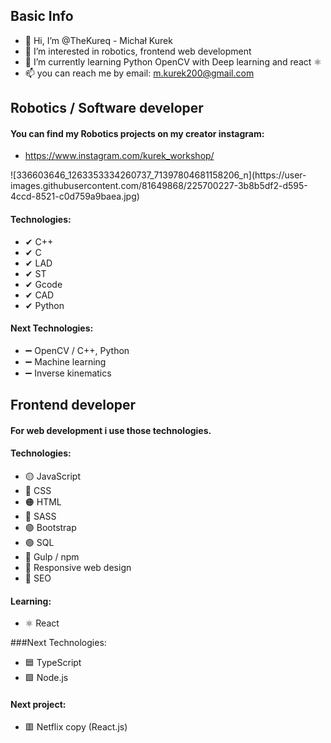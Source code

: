 ## Basic Info

- 👋 Hi, I’m @TheKureq - Michał Kurek
- 👀 I’m interested in robotics, frontend web development
- 🌱 I’m currently learning Python OpenCV with Deep learning and react ⚛
- 📫 you can reach me by email: m.kurek200@gmail.com


## Robotics / Software developer

#### You can find my Robotics projects on my creator instagram:
- https://www.instagram.com/kurek_workshop/

<p align="left">
 ![336603646_1263353334260737_71397804681158206_n](https://user-images.githubusercontent.com/81649868/225700227-3b8b5df2-d595-4ccd-8521-c0d759a9baea.jpg)
</p>

#### Technologies:
- ✔ C++
- ✔ C
- ✔ LAD
- ✔ ST
- ✔ Gcode
- ✔ CAD
- ✔ Python


#### Next Technologies:
- ➖ OpenCV / C++, Python
- ➖ Machine learning
- ➖ Inverse kinematics


## Frontend developer

#### For web development i use those technologies.

#### Technologies:
- 🟡 JavaScript
- 🔵 CSS
- 🟠 HTML
- 🔴 SASS
- 🟣 Bootstrap
- 🟢 SQL
- 🥤  Gulp / npm
- 📱   Responsive web design
- 📢 SEO

#### Learning:
- ⚛ React

###Next Technologies:
- 🟦 TypeScript
- 🟩 Node.js

#### Next project:
- 🟥 Netflix copy (React.js)




<!---
TheKureq/TheKureq is a ✨ special ✨ repository because its `README.md` (this file) appears on your GitHub profile.
You can click the Preview link to take a look at your changes.
--->
